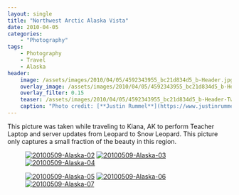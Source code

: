 ```yaml
---
layout: single
title: "Northwest Arctic Alaska Vista"
date: 2010-04-05
categories:
    - "Photography"
tags:
    - Photography
    - Travel
    - Alaska
header:
    image: /assets/images/2010/04/05/4592343955_bc21d834d5_b-Header.jpg				# Twitter (use 'teaser')
    overlay_image: /assets/images/2010/04/05/4592343955_bc21d834d5_b-Header.jpg		# Article header at 2048x768
    overlay_filter: 0.15
    teaser: /assets/images/2010/04/05/4592343955_bc21d834d5_b-Header-Twitter.jpg 		# Shrink image to 575 width
    caption: "Photo credit: [**Justin Rummel**](https://www.justinrummel.com)"
---
```


This picture was taken while traveling to Kiana, AK to perform Teacher Laptop and server updates from Leopard to Snow Leopard. This picture only captures a small fraction of the beauty in this region.

<figure class="third">
<a href="https://www.flickr.com/photos/justinrummel/4592342279/"><img src="https://farm2.static.flickr.com/1050/4592342279_8febd694a3_m.jpg" title="20100509-Alaska-02" /></a>
<a href="https://www.flickr.com/photos/justinrummel/4592961838/"><img src="https://farm2.static.flickr.com/1138/4592961838_f41308afb1_m.jpg" title="20100509-Alaska-03" /></a>
<a href="https://www.flickr.com/photos/justinrummel/4592962182/"><img src="https://farm5.static.flickr.com/4004/4592962182_56bf61c533_m.jpg" title="20100509-Alaska-04" /></a>
</figure>
<figure class="third">
<a href="https://www.flickr.com/photos/justinrummel/4592962526/"><img src="https://farm4.static.flickr.com/3536/4592962526_71c2d4def9_m.jpg" title="20100509-Alaska-05" /></a>
<a href="https://www.flickr.com/photos/justinrummel/4592962850/"><img src="https://farm2.static.flickr.com/1259/4592962850_1bfcefb980_m.jpg" title="20100509-Alaska-06" /></a>
<a href="https://www.flickr.com/photos/justinrummel/4592343955/"><img src="https://farm5.static.flickr.com/4008/4592343955_bc21d834d5_m.jpg" title="20100509-Alaska-07" /></a>
</figure>
<figure class="third">
